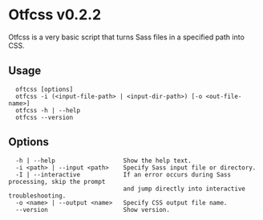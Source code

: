 # Otfcss v0.2.2

Otfcss is a very basic script that turns Sass files in a specified path into CSS.

## Usage
```
  oftcss [options]
  otfcss -i (<input-file-path> | <input-dir-path>) [-o <out-file-name>]
  otfcss -h | --help
  otfcss --version
```

## Options
```
  -h | --help                   Show the help text.
  -i <path> | --input <path>    Specify Sass input file or directory.
  -I | --interactive            If an error occurs during Sass processing, skip the prompt
                                and jump directly into interactive troubleshooting.
  -o <name> | --output <name>   Specify CSS output file name.
  --version                     Show version.
```
